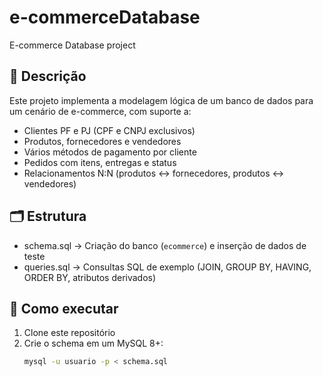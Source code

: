 # e-commerceDatabase
E-commerce Database project

## 📌 Descrição
Este projeto implementa a modelagem lógica de um banco de dados para um cenário de e-commerce, com suporte a:
- Clientes PF e PJ (CPF e CNPJ exclusivos)
- Produtos, fornecedores e vendedores
- Vários métodos de pagamento por cliente
- Pedidos com itens, entregas e status
- Relacionamentos N:N (produtos ↔ fornecedores, produtos ↔ vendedores)

## 🗂 Estrutura
- schema.sql → Criação do banco (`ecommerce`) e inserção de dados de teste
- queries.sql → Consultas SQL de exemplo (JOIN, GROUP BY, HAVING, ORDER BY, atributos derivados)

## 🚀 Como executar
1. Clone este repositório
2. Crie o schema em um MySQL 8+:
   ```bash
   mysql -u usuario -p < schema.sql
